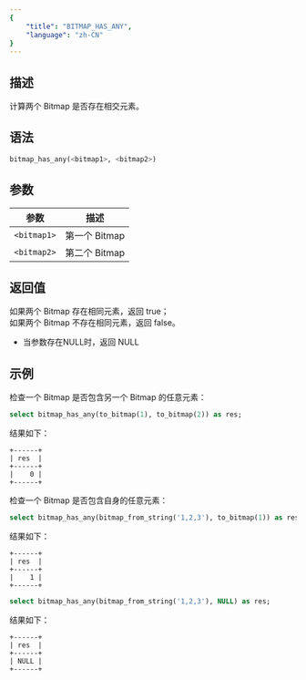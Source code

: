 ```yaml
---
{
    "title": "BITMAP_HAS_ANY",
    "language": "zh-CN"
}
---
```


## 描述

计算两个 Bitmap 是否存在相交元素。

## 语法

```sql
bitmap_has_any(<bitmap1>, <bitmap2>)
```

## 参数

| 参数        | 描述         |
|-----------|------------|
| `<bitmap1>` | 第一个 Bitmap |
| `<bitmap2>` | 第二个 Bitmap |

## 返回值

如果两个 Bitmap 存在相同元素，返回 true；  
如果两个 Bitmap 不存在相同元素，返回 false。
- 当参数存在NULL时，返回 NULL

## 示例

检查一个 Bitmap 是否包含另一个 Bitmap 的任意元素：

```sql
select bitmap_has_any(to_bitmap(1), to_bitmap(2)) as res;
```

结果如下：

```text
+------+
| res  |
+------+
|    0 |
+------+
```

检查一个 Bitmap 是否包含自身的任意元素：

```sql
select bitmap_has_any(bitmap_from_string('1,2,3'), to_bitmap(1)) as res;
```

结果如下：

```text
+------+
| res  |
+------+
|    1 |
+------+
```

```sql
select bitmap_has_any(bitmap_from_string('1,2,3'), NULL) as res;
```

结果如下：

```text
+------+
| res  |
+------+
| NULL |
+------+
```
